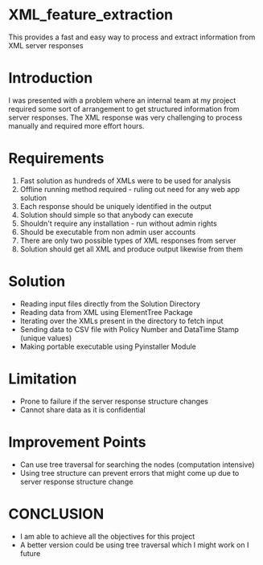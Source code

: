 # XML_feature_extraction

This provides a fast and easy way to process and extract information from XML server responses

# Introduction

I was presented with a problem where an internal team at my project required some sort of arrangement to get structured information from server responses.
The XML response was very challenging to process manually and required more effort hours.

# Requirements

1. Fast solution as hundreds of XMLs were to be used for analysis
2. Offline running method required - ruling out need for any web app solution
3. Each response should be uniquely identified in the output
4. Solution should simple so that anybody can execute
5. Shouldn't require any installation - run without admin rights
6. Should be executable from non admin user accounts
7. There are only two possible types of XML responses from server
8. Solution should get all XML and produce output likewise from them

# Solution

- Reading input files directly from the Solution Directory
- Reading data from XML using ElementTree Package
- Iterating over the XMLs present in the directory to fetch input
- Sending data to CSV file with Policy Number and DataTime Stamp (unique values)
- Making portable executable using Pyinstaller Module

# Limitation
- Prone to failure if the server response structure changes
- Cannot share data as it is confidential

# Improvement Points

- Can use tree traversal for searching the nodes (computation intensive)
- Using tree structure can prevent errors that might come up due to server response structure change

# CONCLUSION

- I am able to achieve all the objectives for this project
- A better version could be using tree traversal which I might work on I future
